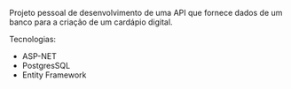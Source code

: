 Projeto pessoal de desenvolvimento de uma API que fornece dados de um banco para a criação de um cardápio digital.

Tecnologias:

- ASP-NET
- PostgresSQL
- Entity Framework
